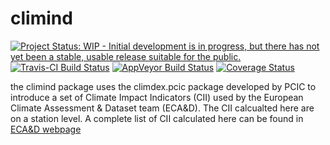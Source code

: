 
<!-- README.md is generated from README.Rmd. Please edit that file -->
climind
=======

[![Project Status: WIP - Initial development is in progress, but there has not yet been a stable, usable release suitable for the public.](http://www.repostatus.org/badges/latest/wip.svg)](http://www.repostatus.org/#wip) [![Travis-CI Build Status](https://travis-ci.org/ECA-D/climind.svg?branch=master)](https://travis-ci.org/ECA-D/climind) [![AppVeyor Build Status](https://ci.appveyor.com/api/projects/status/github/ECA-D/climind?branch=master&svg=true)](https://ci.appveyor.com/project/ECA-D/climind) [![Coverage Status](https://img.shields.io/codecov/c/github/ECA-D/climind/master.svg)](https://codecov.io/github/ECA-D/climind?branch=master)

the climind package uses the climdex.pcic package developed by PCIC to introduce a set of Climate Impact Indicators (CII) used by the European Climate Assessment & Dataset team (ECA&D). The CII calcualted here are on a station level. A complete list of CII calculated here can be found in [ECA&D webpage](http://www.ecad.eu/utils/mapserver/eobs_maps_indices.php)

